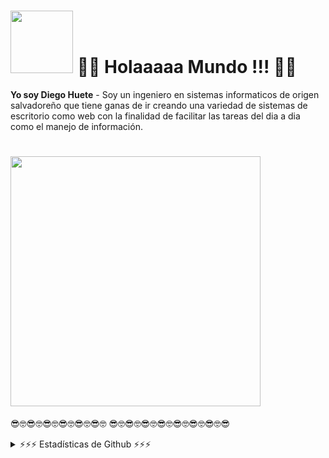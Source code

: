 # <img src="https://media0.giphy.com/media/v1.Y2lkPTc5MGI3NjExc2ZjZm1qYWJ3ZHZiNG42dDcxNDh0ZTIyN21oYWxtNHU0eXp5a3hkMiZlcD12MV9pbnRlcm5hbF9naWZfYnlfaWQmY3Q9Zw/bGgsc5mWoryfgKBx1u/giphy.webp" alt="" width="100" height="100" />  👋👋 Holaaaaa Mundo !!! 👋👋

**Yo soy Diego Huete** - Soy un ingeniero en sistemas informaticos de origen salvadoreño que tiene ganas de ir creando una variedad de sistemas de escritorio como web con la finalidad de facilitar las tareas del dia a dia como el manejo de información.




# <img src="https://media1.giphy.com/media/v1.Y2lkPTc5MGI3NjExNGk2emV2dDFkcnl4ZGE1Y3M0cjVydGM2MDIxdXZ1aHk5eWNrMDMxZCZlcD12MV9pbnRlcm5hbF9naWZfYnlfaWQmY3Q9Zw/4rZA5D22301iMgrUNd/giphy.webp" alt="" width="400" height="400" /> 

    



😎🤓😎🤓😎🤓😎🤓😎🤓😎🤓 😎🤓😎🤓😎🤓😎🤓😎🤓😎🤓😎🤓😎

<details>
  <summary>⚡⚡⚡ Estadísticas de Github ⚡⚡⚡</summary>
  
  <a href="#">![Github stats](https://github-readme-stats.vercel.app/api?username=tandpfun&theme=blueberry&count_private=true&hide_border=true&line_height=20)</a>
  <a href="#">![Top Langs](https://github-readme-stats.vercel.app/api/top-langs/?username=tandpfun&layout=compact&theme=blueberry&count_private=true&hide_border=true)</a>
</details>